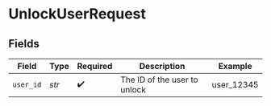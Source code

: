# UnlockUserRequest


## Fields

| Field                        | Type                         | Required                     | Description                  | Example                      |
| ---------------------------- | ---------------------------- | ---------------------------- | ---------------------------- | ---------------------------- |
| `user_id`                    | *str*                        | :heavy_check_mark:           | The ID of the user to unlock | user_12345                   |